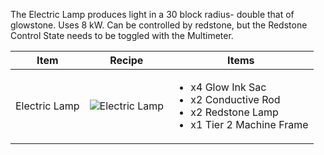 The Electric Lamp produces light in a 30 block radius- double that of glowstone. Uses 8 kW. Can be controlled by redstone, but the Redstone Control State needs to be toggled with the Multimeter.

| Item | Recipe | Items |
|------|--------|-------|
| Electric Lamp | ![Electric Lamp](https://cdn.discordapp.com/attachments/739536694398812230/879442329793073162/electric_lamp.png) | <ul><li>x4 Glow Ink Sac</li><li>x2 Conductive Rod</li><li>x2 Redstone Lamp</li><li>x1 Tier 2 Machine Frame</li></ul> |
